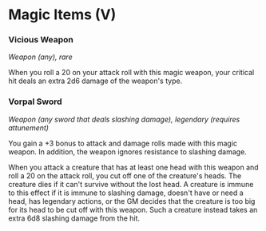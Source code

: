 # Magic Items (V)

### Vicious Weapon

*Weapon (any), rare*

When you roll a 20 on your attack roll with this magic weapon, your critical hit deals an extra 2d6 damage of the weapon's type.

### Vorpal Sword

*Weapon (any sword that deals slashing damage), legendary (requires attunement)*

You gain a +3 bonus to attack and damage rolls made with this magic weapon. In addition, the weapon ignores resistance to slashing damage.

When you attack a creature that has at least one head with this weapon and roll a 20 on the attack roll, you cut off one of the creature's heads. The creature dies if it can't survive without the lost head. A creature is immune to this effect if it is immune to slashing damage, doesn't have or need a head, has legendary actions, or the GM decides that the creature is too big for its head to be cut off with this weapon. Such a creature instead takes an extra 6d8 slashing damage from the hit.